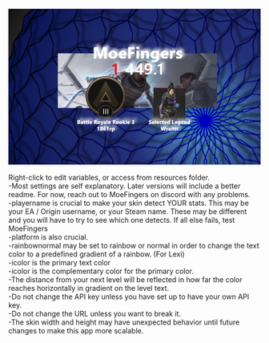 ![Image](/socialpreview.png)

Right-click to edit variables, or access from resources folder.<br>
-Most settings are self explanatory. Later versions will include a better readme. For now, reach out to MoeFingers on discord with any problems.<br>
-playername is crucial to make your skin detect YOUR stats. This may be your EA / Origin username, or your Steam name. These may be different and you will have to try to see which one detects. If all else fails, test MoeFingers<br>
-platform is also crucial.<br>
-rainbownormal may be set to rainbow or normal in order to change the text color to a predefined gradient of a rainbow. (For Lexi)<br>
-icolor is the primary text color<br>
-icolor is the complementary color for the primary color.<br>
-The distance from your next level will be reflected in how far the color reaches horizontally in gradient on the level text.<br>
-Do not change the API key unless you have set up to have your own API key.<br>
-Do not change the URL unless you want to break it.<br>
-The skin width and height may have unexpected behavior until future changes to make this app more scalable.<br>
